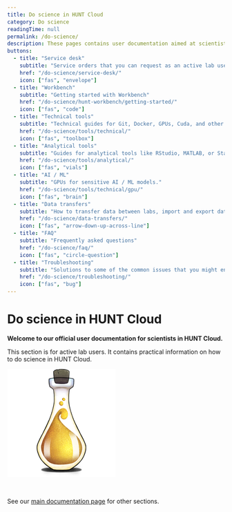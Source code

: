 ```yaml
---
title: Do science in HUNT Cloud
category: Do science
readingTime: null
permalink: /do-science/
description: These pages contains user documentation aimed at scientists that conduct scientific experiments in HUNT Cloud.
buttons:
  - title: "Service desk"
    subtitle: "Service orders that you can request as an active lab user in HUNT Cloud."
    href: "/do-science/service-desk/"
    icon: ["fas", "envelope"]
  - title: "Workbench"
    subtitle: "Getting started with Workbench"
    href: "/do-science/hunt-workbench/getting-started/"
    icon: ["fas", "code"]
  - title: "Technical tools"
    subtitle: "Technical guides for Git, Docker, GPUs, Cuda, and other tools."
    href: "/do-science/tools/technical/"
    icon: ["fas", "toolbox"]
  - title: "Analytical tools"
    subtitle: "Guides for analytical tools like RStudio, MATLAB, or Stata."
    href: "/do-science/tools/analytical/"
    icon: ["fas", "vials"]
  - title: "AI / ML"
    subtitle: "GPUs for sensitive AI / ML models."
    href: "/do-science/tools/technical/gpu/"
    icon: ["fas", "brain"]
  - title: "Data transfers"
    subtitle: "How to transfer data between labs, import and export data."
    href: "/do-science/data-transfers/"
    icon: ["fas", "arrow-down-up-across-line"]
  - title: "FAQ"
    subtitle: "Frequently asked questions"
    href: "/do-science/faq/"
    icon: ["fas", "circle-question"]
  - title: "Troubleshooting"
    subtitle: "Solutions to some of the common issues that you might encounter."
    href: "/do-science/troubleshooting/"
    icon: ["fas", "bug"]
---
```


# Do science in HUNT Cloud

**Welcome to our official user documentation for scientists in HUNT Cloud.**

This section is for active lab users. It contains practical information on how to do science in HUNT Cloud.

!["Illustration of laboratory glass bottle with yellow shimmery substance."](../images/hunt-cloud_bottle_250.png)

<NavitationCards :buttons="$frontmatter.buttons" />

<br/>

<!-- !["Illustration of laboratory glass bottle with yellow shimmery substance."](../images/hunt-cloud_bottle_250.png) -->

See our [main documentation page](/) for other sections.

<!-- ::: tip Next Tingweek #13 (2024-10)

- **Labting**: Tuesday 15 October 2024 - 2 to 4 p.m. CET ([agenda](https://assets.hdc.ntnu.no/assets/tingweek/hunt-cloud-tingweek13-labting-agenda.pdf))

::: -->
